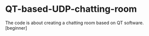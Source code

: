 # QT-based-UDP-chatting-room
The code is about creating a chatting room based on QT software. 
[beginner]
